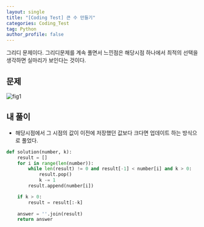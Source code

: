 ```yaml
---
layout: single
title: "[Coding Test] 큰 수 만들기"
categories: Coding_Test
tag: Python
author_profile: false
---
```


그리디 문제이다. 그리디문제를 계속 풀면서 느낀점은 해당시점 하나에서 최적의 선택을 생각하면 실마리가 보인다는 것이다.

## 문제 
![fig1]({{site.url}}/images/2023-03-20-ct12/문제설명.png)

## 내 풀이
* 해당시점에서 그 시점의 값이 이전에 저장했던 값보다 크다면 업데이트 하는 방식으로 풀었다.

```python
def solution(number, k):
    result = []
    for i in range(len(number)):
        while len(result) != 0 and result[-1] < number[i] and k > 0:
            result.pop()
            k -= 1
        result.append(number[i])

    if k > 0:
        result = result[:-k]
    
    answer = ''.join(result)
    return answer
```

